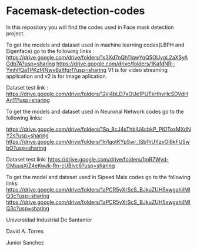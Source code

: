 # Facemask-detection-codes
In this repository you will find the codes used in Face mask detection project.

To get the models and dataset used in machine learning codes(LBPH and Eigenface) go to the following links :
https://drive.google.com/drive/folders/1s3Xd7nQh11qwYqQ5OUygL2aXSyAGdb7A?usp=sharing
https://drive.google.com/drive/folders/1KafdNRj-YmhlfQaTPKzf4NwvBzltfgrf?usp=sharing
V1 is for video streaming application and v2 is for image aplication.

Dataset test link : 
https://drive.google.com/drive/folders/12ijl4bLD7xOUe1PUTkHhvHcSDVdHAn11?usp=sharing

To get the models and dataset used in Neuronal Network codes go to the following links:

https://drive.google.com/drive/folders/1Sp_8cJ4sThblU4cbkP_PIOToxMXdNY2s?usp=sharing
https://drive.google.com/drive/folders/1ln1gotKYpSwr_lSb1hUYzvOl8kFU5wbO?usp=sharing

Dataset test link:
https://drive.google.com/drive/folders/1mR7Wyd-GMuusXiZ4eKwJk-Rn-cUBlvc6?usp=sharing

To get the model and dataset used in Sipeed Maix codes go to the following links:
https://drive.google.com/drive/folders/1aPCR5yXrScS_BJkuZUH5xwgahiIMIQ3c?usp=sharing
https://drive.google.com/drive/folders/1aPCR5yXrScS_BJkuZUH5xwgahiIMIQ3c?usp=sharing

Universidad Industrial De Santanter

David A. Torres

Junior Sanchez

